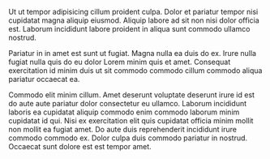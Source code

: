 Ut ut tempor adipisicing cillum proident culpa. Dolor et pariatur tempor nisi cupidatat magna aliquip eiusmod. Aliquip labore ad sit non nisi dolor officia est. Laborum incididunt labore proident in aliqua sunt commodo ullamco nostrud.

Pariatur in in amet est sunt ut fugiat. Magna nulla ea duis do ex. Irure nulla fugiat nulla quis do eu dolor Lorem minim quis et amet. Consequat exercitation id minim duis ut sit commodo commodo cillum commodo aliqua pariatur occaecat ea.

Commodo elit minim cillum. Amet deserunt voluptate deserunt irure id est do aute aute pariatur dolor consectetur eu ullamco. Laborum incididunt laboris ea cupidatat aliquip commodo enim commodo laborum minim cupidatat id qui. Nisi ex exercitation elit quis cupidatat officia minim mollit non mollit ea fugiat amet. Do aute duis reprehenderit incididunt irure commodo commodo ex. Dolor culpa duis commodo pariatur in nostrud. Occaecat sunt dolore est est tempor amet.